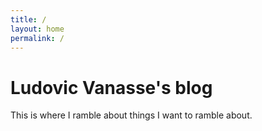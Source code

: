 ```yaml
---
title: /
layout: home
permalink: /
---
```


# Ludovic Vanasse's blog

This is where I ramble about things I want to ramble about.